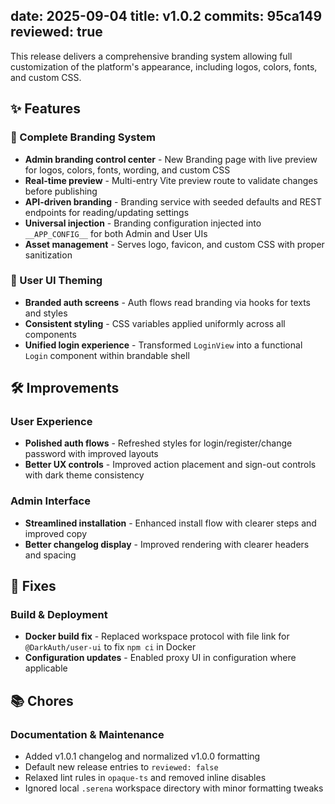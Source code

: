 date: 2025-09-04
title: v1.0.2
commits: 95ca149
reviewed: true
---

This release delivers a comprehensive branding system allowing full customization of the platform's appearance, including logos, colors, fonts, and custom CSS.

## ✨ Features

### 🎨 Complete Branding System
- **Admin branding control center** - New Branding page with live preview for logos, colors, fonts, wording, and custom CSS
- **Real-time preview** - Multi-entry Vite preview route to validate changes before publishing
- **API-driven branding** - Branding service with seeded defaults and REST endpoints for reading/updating settings
- **Universal injection** - Branding configuration injected into `__APP_CONFIG__` for both Admin and User UIs
- **Asset management** - Serves logo, favicon, and custom CSS with proper sanitization

### 🎯 User UI Theming
- **Branded auth screens** - Auth flows read branding via hooks for texts and styles
- **Consistent styling** - CSS variables applied uniformly across all components
- **Unified login experience** - Transformed `LoginView` into a functional `Login` component within brandable shell

## 🛠️ Improvements

### User Experience
- **Polished auth flows** - Refreshed styles for login/register/change password with improved layouts
- **Better UX controls** - Improved action placement and sign-out controls with dark theme consistency

### Admin Interface
- **Streamlined installation** - Enhanced install flow with clearer steps and improved copy
- **Better changelog display** - Improved rendering with clearer headers and spacing

## 🐛 Fixes

### Build & Deployment
- **Docker build fix** - Replaced workspace protocol with file link for `@DarkAuth/user-ui` to fix `npm ci` in Docker
- **Configuration updates** - Enabled proxy UI in configuration where applicable

## 📚 Chores

### Documentation & Maintenance
- Added v1.0.1 changelog and normalized v1.0.0 formatting
- Default new release entries to `reviewed: false`
- Relaxed lint rules in `opaque-ts` and removed inline disables
- Ignored local `.serena` workspace directory with minor formatting tweaks